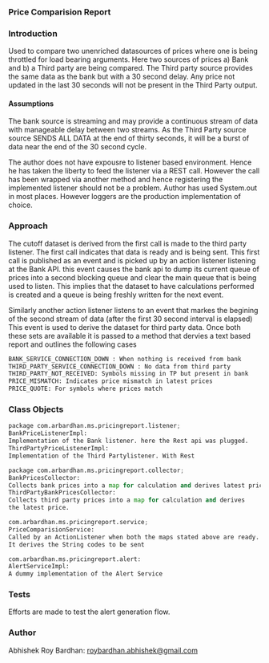 ### Price Comparision Report

### Introduction

Used to compare two unenriched datasources of prices where one is being throttled for load bearing arguments. Here two sources of prices a) Bank and b) a Third party are being compared. The Third party source provides the same data as the bank but with a 30 second delay. Any price not updated in the last 30 seconds will not be present in the Third Party output.

#### Assumptions

The bank source is streaming and may provide a continuous stream of data with manageable delay between two streams. As the Third Party source source SENDS ALL DATA at the end of thirty seconds, it will be a burst of data near the end of the 30 second cycle.

The author does not have expousre to listener based environment. Hence he has taken the liberty to feed the listener via a REST call. However the call has been wrapped via another method and hence registering the implemented listener should not be a problem. Author has used System.out in most places. However loggers are the production implementation of choice.

### Approach

The cutoff dataset is derived from the first call is made to the third party listener. The first call indicates that data is ready and is being sent. This first call is published as an event and is picked up by an action listener listening at the Bank API. this event causes the bank api to dump its current queue of prices into a second blocking queue and clear the main queue that is being used to listen.
This implies that the dataset to have calculations performed is created and a queue is being freshly written for the next event.

Similarly another action listener listens to an event that markes the begining of the second stream of data (after the first 30 second interval is elapsed) This event is used to derive the dataset for third party data. Once both these sets are available it is passed to a method that dervies a text based report and outlines the following cases

```bash
BANK_SERVICE_CONNECTION_DOWN : When nothing is received from bank
THIRD_PARTY_SERVICE_CONNECTION_DOWN : No data from third party
THIRD_PARTY_NOT_RECEIVED: Symbols missing in TP but present in bank
PRICE_MISMATCH: Indicates price mismatch in latest prices
PRICE_QUOTE: For symbols where prices match
```
### Class Objects

```python
package com.arbardhan.ms.pricingreport.listener;
BankPriceListenerImpl:
Implementation of the Bank listener. here the Rest api was plugged.
ThirdPartyPriceListenerImpl:
Implementation of the Third Partylistener. With Rest

package com.arbardhan.ms.pricingreport.collector;
BankPricesCollector:
Collects bank prices into a map for calculation and derives latest price
ThirdPartyBankPricesCollector:
Collects third party prices into a map for calculation and derives
the latest price.

com.arbardhan.ms.pricingreport.service;
PriceComparisionService:
Called by an ActionListener when both the maps stated above are ready. 
It derives the String codes to be sent 

com.arbardhan.ms.pricingreport.alert:
AlertServiceImpl:
A dummy implementation of the Alert Service
```
### Tests
Efforts are made to test the alert generation flow.

### Author
Abhishek Roy Bardhan:
roybardhan.abhishek@gmail.com